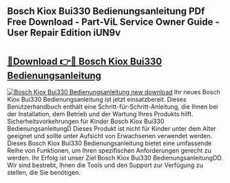 ## Bosch Kiox Bui330 Bedienungsanleitung PDf Free Download - Part-ViL Service Owner Guide - User Repair Edition iUN9v

# <h2><a href="http://df3pyo3.blite.top/?on=Bosch+Kiox+Bui330+Bedienungsanleitung">🔗Download 👉🔴 Bosch Kiox Bui330 Bedienungsanleitung</a></h2>

[![Bosch Kiox Bui330 Bedienungsanleitung new download](https://i.imgur.com/lujVjoI.png)](http://df3pyo3.blite.top/?on=Bosch+Kiox+Bui330+Bedienungsanleitung)
Ihr neues Bosch Kiox Bui330 Bedienungsanleitung ist jetzt einsatzbereit. Dieses Benutzerhandbuch enthält eine Schritt-für-Schritt-Anleitung, die Ihnen bei der Installation, dem Betrieb und der Wartung Ihres Produkts hilft. Sicherheitsvorkehrungen für Kinder Bosch Kiox Bui330 BedienungsanleitungD Dieses Produkt ist nicht für Kinder unter dem Alter geeignet und sollte unter Aufsicht von Erwachsenen verwendet werden. Dieses Bosch Kiox Bui330 Bedienungsanleitung bietet eine umfassende Reihe von Funktionen, um Ihren spezifischen Anforderungen gerecht zu werden. Ihr Erfolg ist unser Ziel Bosch Kiox Bui330 BedienungsanleitungDD. Wir sind bestrebt, Ihnen die Tools und den Support zur Verfügung zu stellen, die Sie benötigen.
